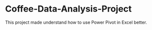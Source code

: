 # Coffee-Data-Analysis-Project
This project made understand how to use Power Pivot in Excel better. 
